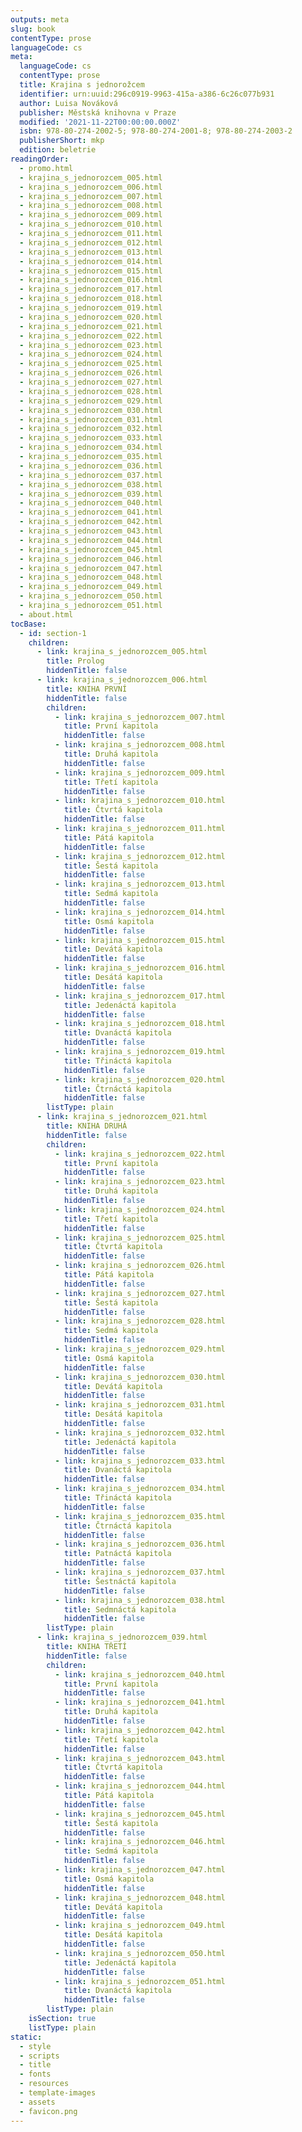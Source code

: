 ```yaml
---
outputs: meta
slug: book
contentType: prose
languageCode: cs
meta:
  languageCode: cs
  contentType: prose
  title: Krajina s jednorožcem
  identifier: urn:uuid:296c0919-9963-415a-a386-6c26c077b931
  author: Luisa Nováková
  publisher: Městská knihovna v Praze
  modified: '2021-11-22T00:00:00.000Z'
  isbn: 978-80-274-2002-5; 978-80-274-2001-8; 978-80-274-2003-2
  publisherShort: mkp
  edition: beletrie
readingOrder:
  - promo.html
  - krajina_s_jednorozcem_005.html
  - krajina_s_jednorozcem_006.html
  - krajina_s_jednorozcem_007.html
  - krajina_s_jednorozcem_008.html
  - krajina_s_jednorozcem_009.html
  - krajina_s_jednorozcem_010.html
  - krajina_s_jednorozcem_011.html
  - krajina_s_jednorozcem_012.html
  - krajina_s_jednorozcem_013.html
  - krajina_s_jednorozcem_014.html
  - krajina_s_jednorozcem_015.html
  - krajina_s_jednorozcem_016.html
  - krajina_s_jednorozcem_017.html
  - krajina_s_jednorozcem_018.html
  - krajina_s_jednorozcem_019.html
  - krajina_s_jednorozcem_020.html
  - krajina_s_jednorozcem_021.html
  - krajina_s_jednorozcem_022.html
  - krajina_s_jednorozcem_023.html
  - krajina_s_jednorozcem_024.html
  - krajina_s_jednorozcem_025.html
  - krajina_s_jednorozcem_026.html
  - krajina_s_jednorozcem_027.html
  - krajina_s_jednorozcem_028.html
  - krajina_s_jednorozcem_029.html
  - krajina_s_jednorozcem_030.html
  - krajina_s_jednorozcem_031.html
  - krajina_s_jednorozcem_032.html
  - krajina_s_jednorozcem_033.html
  - krajina_s_jednorozcem_034.html
  - krajina_s_jednorozcem_035.html
  - krajina_s_jednorozcem_036.html
  - krajina_s_jednorozcem_037.html
  - krajina_s_jednorozcem_038.html
  - krajina_s_jednorozcem_039.html
  - krajina_s_jednorozcem_040.html
  - krajina_s_jednorozcem_041.html
  - krajina_s_jednorozcem_042.html
  - krajina_s_jednorozcem_043.html
  - krajina_s_jednorozcem_044.html
  - krajina_s_jednorozcem_045.html
  - krajina_s_jednorozcem_046.html
  - krajina_s_jednorozcem_047.html
  - krajina_s_jednorozcem_048.html
  - krajina_s_jednorozcem_049.html
  - krajina_s_jednorozcem_050.html
  - krajina_s_jednorozcem_051.html
  - about.html
tocBase:
  - id: section-1
    children:
      - link: krajina_s_jednorozcem_005.html
        title: Prolog
        hiddenTitle: false
      - link: krajina_s_jednorozcem_006.html
        title: KNIHA PRVNÍ
        hiddenTitle: false
        children:
          - link: krajina_s_jednorozcem_007.html
            title: První kapitola
            hiddenTitle: false
          - link: krajina_s_jednorozcem_008.html
            title: Druhá kapitola
            hiddenTitle: false
          - link: krajina_s_jednorozcem_009.html
            title: Třetí kapitola
            hiddenTitle: false
          - link: krajina_s_jednorozcem_010.html
            title: Čtvrtá kapitola
            hiddenTitle: false
          - link: krajina_s_jednorozcem_011.html
            title: Pátá kapitola
            hiddenTitle: false
          - link: krajina_s_jednorozcem_012.html
            title: Šestá kapitola
            hiddenTitle: false
          - link: krajina_s_jednorozcem_013.html
            title: Sedmá kapitola
            hiddenTitle: false
          - link: krajina_s_jednorozcem_014.html
            title: Osmá kapitola
            hiddenTitle: false
          - link: krajina_s_jednorozcem_015.html
            title: Devátá kapitola
            hiddenTitle: false
          - link: krajina_s_jednorozcem_016.html
            title: Desátá kapitola
            hiddenTitle: false
          - link: krajina_s_jednorozcem_017.html
            title: Jedenáctá kapitola
            hiddenTitle: false
          - link: krajina_s_jednorozcem_018.html
            title: Dvanáctá kapitola
            hiddenTitle: false
          - link: krajina_s_jednorozcem_019.html
            title: Třináctá kapitola
            hiddenTitle: false
          - link: krajina_s_jednorozcem_020.html
            title: Čtrnáctá kapitola
            hiddenTitle: false
        listType: plain
      - link: krajina_s_jednorozcem_021.html
        title: KNIHA DRUHÁ
        hiddenTitle: false
        children:
          - link: krajina_s_jednorozcem_022.html
            title: První kapitola
            hiddenTitle: false
          - link: krajina_s_jednorozcem_023.html
            title: Druhá kapitola
            hiddenTitle: false
          - link: krajina_s_jednorozcem_024.html
            title: Třetí kapitola
            hiddenTitle: false
          - link: krajina_s_jednorozcem_025.html
            title: Čtvrtá kapitola
            hiddenTitle: false
          - link: krajina_s_jednorozcem_026.html
            title: Pátá kapitola
            hiddenTitle: false
          - link: krajina_s_jednorozcem_027.html
            title: Šestá kapitola
            hiddenTitle: false
          - link: krajina_s_jednorozcem_028.html
            title: Sedmá kapitola
            hiddenTitle: false
          - link: krajina_s_jednorozcem_029.html
            title: Osmá kapitola
            hiddenTitle: false
          - link: krajina_s_jednorozcem_030.html
            title: Devátá kapitola
            hiddenTitle: false
          - link: krajina_s_jednorozcem_031.html
            title: Desátá kapitola
            hiddenTitle: false
          - link: krajina_s_jednorozcem_032.html
            title: Jedenáctá kapitola
            hiddenTitle: false
          - link: krajina_s_jednorozcem_033.html
            title: Dvanáctá kapitola
            hiddenTitle: false
          - link: krajina_s_jednorozcem_034.html
            title: Třináctá kapitola
            hiddenTitle: false
          - link: krajina_s_jednorozcem_035.html
            title: Čtrnáctá kapitola
            hiddenTitle: false
          - link: krajina_s_jednorozcem_036.html
            title: Patnáctá kapitola
            hiddenTitle: false
          - link: krajina_s_jednorozcem_037.html
            title: Šestnáctá kapitola
            hiddenTitle: false
          - link: krajina_s_jednorozcem_038.html
            title: Sedmnáctá kapitola
            hiddenTitle: false
        listType: plain
      - link: krajina_s_jednorozcem_039.html
        title: KNIHA TŘETÍ
        hiddenTitle: false
        children:
          - link: krajina_s_jednorozcem_040.html
            title: První kapitola
            hiddenTitle: false
          - link: krajina_s_jednorozcem_041.html
            title: Druhá kapitola
            hiddenTitle: false
          - link: krajina_s_jednorozcem_042.html
            title: Třetí kapitola
            hiddenTitle: false
          - link: krajina_s_jednorozcem_043.html
            title: Čtvrtá kapitola
            hiddenTitle: false
          - link: krajina_s_jednorozcem_044.html
            title: Pátá kapitola
            hiddenTitle: false
          - link: krajina_s_jednorozcem_045.html
            title: Šestá kapitola
            hiddenTitle: false
          - link: krajina_s_jednorozcem_046.html
            title: Sedmá kapitola
            hiddenTitle: false
          - link: krajina_s_jednorozcem_047.html
            title: Osmá kapitola
            hiddenTitle: false
          - link: krajina_s_jednorozcem_048.html
            title: Devátá kapitola
            hiddenTitle: false
          - link: krajina_s_jednorozcem_049.html
            title: Desátá kapitola
            hiddenTitle: false
          - link: krajina_s_jednorozcem_050.html
            title: Jedenáctá kapitola
            hiddenTitle: false
          - link: krajina_s_jednorozcem_051.html
            title: Dvanáctá kapitola
            hiddenTitle: false
        listType: plain
    isSection: true
    listType: plain
static:
  - style
  - scripts
  - title
  - fonts
  - resources
  - template-images
  - assets
  - favicon.png
---
```

